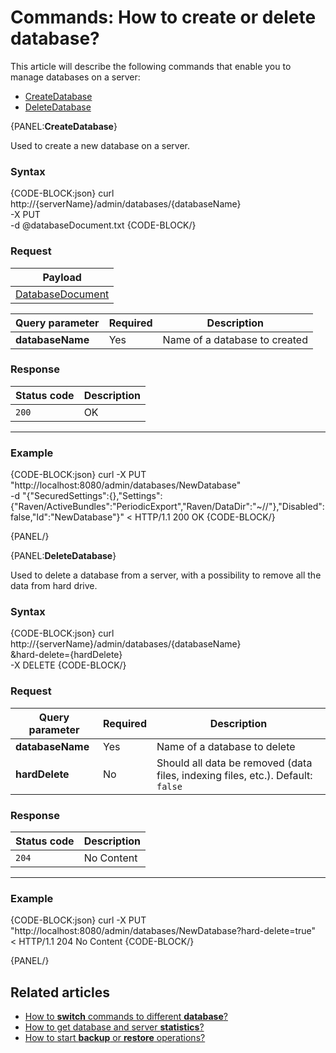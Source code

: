 # Commands: How to create or delete database?

This article will describe the following commands that enable you to manage databases on a server:   
- [CreateDatabase](../../../client-api/commands/how-to/create-delete-database#createdatabase)   
- [DeleteDatabase](../../../client-api/commands/how-to/create-delete-database#deletedatabase)   

{PANEL:**CreateDatabase**}

Used to create a new database on a server.

### Syntax

{CODE-BLOCK:json}
curl \
	http://{serverName}/admin/databases/{databaseName} \
	-X PUT \
	-d @databaseDocument.txt
{CODE-BLOCK/}

### Request

| Payload |
| ------- |
| [DatabaseDocument](../../../glossary/database-document) |

| Query parameter | Required | Description |
| ------------- | -- | ---- |
| **databaseName** | Yes | Name of a database to created |

### Response

| Status code | Description |
| ----------- | - |
| `200` | OK |

<hr />

### Example

{CODE-BLOCK:json}
curl -X PUT "http://localhost:8080/admin/databases/NewDatabase" \
	-d "{\"SecuredSettings\":{},\"Settings\":{\"Raven/ActiveBundles\":\"PeriodicExport\",\"Raven/DataDir\":\"~//\"},\"Disabled\":false,\"Id\":\"NewDatabase\"}"
< HTTP/1.1 200 OK
{CODE-BLOCK/}

{PANEL/}

{PANEL:**DeleteDatabase**}

Used to delete a database from a server, with a possibility to remove all the data from hard drive.

### Syntax

{CODE-BLOCK:json}
curl \
	http://{serverName}/admin/databases/{databaseName} \
		&hard-delete={hardDelete} \
	-X DELETE
{CODE-BLOCK/}

### Request

| Query parameter | Required | Description  |
| ------------- | -- | ---- |
| **databaseName** | Yes | Name of a database to delete |
| **hardDelete** | No | Should all data be removed (data files, indexing files, etc.). Default: `false` |

### Response

| Status code | Description |
| ----------- | - |
| `204` | No Content |

<hr />

### Example

{CODE-BLOCK:json}
curl -X PUT "http://localhost:8080/admin/databases/NewDatabase?hard-delete=true" \
< HTTP/1.1 204 No Content
{CODE-BLOCK/}

{PANEL/}


## Related articles

- [How to **switch** commands to different **database**?](../../../client-api/commands/how-to/switch-commands-to-a-different-database)   
- [How to get database and server **statistics**?](../../../client-api/commands/how-to/get-database-and-server-statistics)   
- [How to start **backup** or **restore** operations?](../../../client-api/commands/how-to/start-backup-restore-operations)   
